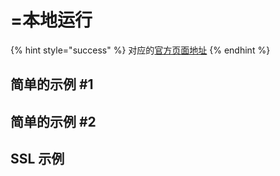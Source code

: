# =本地运行

{% hint style="success" %}
对应的[官方页面地址](https://docs.passwordless.dev/guide/self-hosting/running-locally.html)
{% endhint %}

## 简单的示例 #1 <a href="#simple-example-1" id="simple-example-1"></a>

## 简单的示例 #2 <a href="#simple-example-2" id="simple-example-2"></a>

## SSL 示例 <a href="#example-with-ssl" id="example-with-ssl"></a>
